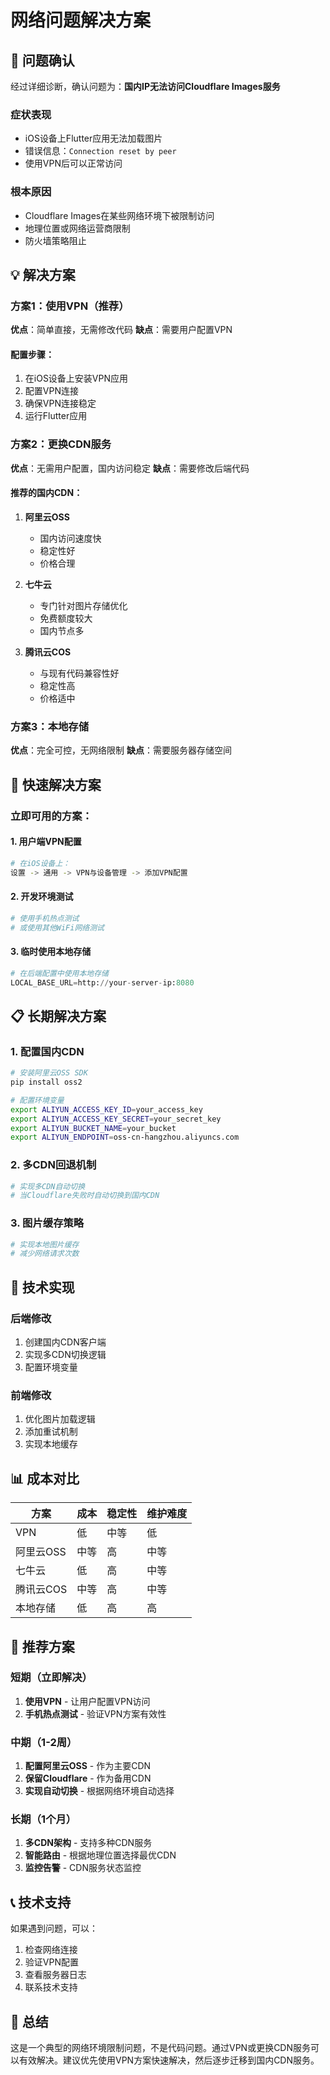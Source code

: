 # 网络问题解决方案

## 🎯 问题确认

经过详细诊断，确认问题为：**国内IP无法访问Cloudflare Images服务**

### 症状表现
- iOS设备上Flutter应用无法加载图片
- 错误信息：`Connection reset by peer`
- 使用VPN后可以正常访问

### 根本原因
- Cloudflare Images在某些网络环境下被限制访问
- 地理位置或网络运营商限制
- 防火墙策略阻止

## 💡 解决方案

### 方案1：使用VPN（推荐）
**优点**：简单直接，无需修改代码
**缺点**：需要用户配置VPN

#### 配置步骤：
1. 在iOS设备上安装VPN应用
2. 配置VPN连接
3. 确保VPN连接稳定
4. 运行Flutter应用

### 方案2：更换CDN服务
**优点**：无需用户配置，国内访问稳定
**缺点**：需要修改后端代码

#### 推荐的国内CDN：
1. **阿里云OSS**
   - 国内访问速度快
   - 稳定性好
   - 价格合理

2. **七牛云**
   - 专门针对图片存储优化
   - 免费额度较大
   - 国内节点多

3. **腾讯云COS**
   - 与现有代码兼容性好
   - 稳定性高
   - 价格适中

### 方案3：本地存储
**优点**：完全可控，无网络限制
**缺点**：需要服务器存储空间

## 🚀 快速解决方案

### 立即可用的方案：

#### 1. 用户端VPN配置
```bash
# 在iOS设备上：
设置 -> 通用 -> VPN与设备管理 -> 添加VPN配置
```

#### 2. 开发环境测试
```bash
# 使用手机热点测试
# 或使用其他WiFi网络测试
```

#### 3. 临时使用本地存储
```python
# 在后端配置中使用本地存储
LOCAL_BASE_URL=http://your-server-ip:8080
```

## 📋 长期解决方案

### 1. 配置国内CDN
```bash
# 安装阿里云OSS SDK
pip install oss2

# 配置环境变量
export ALIYUN_ACCESS_KEY_ID=your_access_key
export ALIYUN_ACCESS_KEY_SECRET=your_secret_key
export ALIYUN_BUCKET_NAME=your_bucket
export ALIYUN_ENDPOINT=oss-cn-hangzhou.aliyuncs.com
```

### 2. 多CDN回退机制
```python
# 实现多CDN自动切换
# 当Cloudflare失败时自动切换到国内CDN
```

### 3. 图片缓存策略
```python
# 实现本地图片缓存
# 减少网络请求次数
```

## 🔧 技术实现

### 后端修改
1. 创建国内CDN客户端
2. 实现多CDN切换逻辑
3. 配置环境变量

### 前端修改
1. 优化图片加载逻辑
2. 添加重试机制
3. 实现本地缓存

## 📊 成本对比

| 方案 | 成本 | 稳定性 | 维护难度 |
|------|------|--------|----------|
| VPN | 低 | 中等 | 低 |
| 阿里云OSS | 中等 | 高 | 中等 |
| 七牛云 | 低 | 高 | 中等 |
| 腾讯云COS | 中等 | 高 | 中等 |
| 本地存储 | 低 | 高 | 高 |

## 🎯 推荐方案

### 短期（立即解决）
1. **使用VPN** - 让用户配置VPN访问
2. **手机热点测试** - 验证VPN方案有效性

### 中期（1-2周）
1. **配置阿里云OSS** - 作为主要CDN
2. **保留Cloudflare** - 作为备用CDN
3. **实现自动切换** - 根据网络环境自动选择

### 长期（1个月）
1. **多CDN架构** - 支持多种CDN服务
2. **智能路由** - 根据地理位置选择最优CDN
3. **监控告警** - CDN服务状态监控

## 📞 技术支持

如果遇到问题，可以：
1. 检查网络连接
2. 验证VPN配置
3. 查看服务器日志
4. 联系技术支持

## 📝 总结

这是一个典型的网络环境限制问题，不是代码问题。通过VPN或更换CDN服务可以有效解决。建议优先使用VPN方案快速解决，然后逐步迁移到国内CDN服务。 